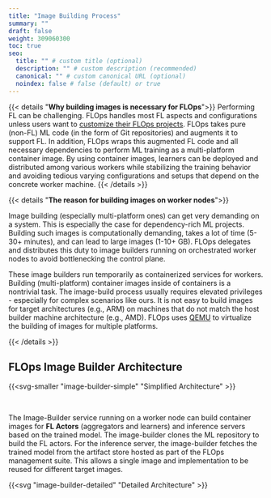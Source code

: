 ```yaml
---
title: "Image Building Process"
summary: ""
draft: false
weight: 309060300
toc: true
seo:
  title: "" # custom title (optional)
  description: "" # custom description (recommended)
  canonical: "" # custom canonical URL (optional)
  noindex: false # false (default) or true
---
```


{{< details "**Why building images is necessary for FLOps**">}}
  Performing FL can be challenging.
  FLOps handles most FL aspects and configurations unless users want to [customize their FLOps projects](/docs/manuals/flops-addon/customizations/flops-customizations-overview/).
  FLOps takes pure (non-FL) ML code (in the form of Git repositories) and augments it to support FL.
  In addition, FLOps wraps this augmented FL code and all necessary dependencies to perform ML training as a multi-platform container image.
  By using container images, learners can be deployed and distributed among various workers while stabilizing the training behavior and avoiding tedious varying configurations and setups that depend on the concrete worker machine.
{{< /details >}}

{{< details "**The reason for building images on worker nodes**">}}

  Image building (especially multi-platform ones) can get very demanding on a system.
  This is especially the case for dependency-rich ML projects.
  Building such images is computationally demanding, takes a lot of time (5-30+ minutes), and can lead to large images (1-10+ GB).
  FLOps delegates and distributes this duty to image builders running on orchestrated worker nodes to avoid bottlenecking the control plane.

  These image builders run temporarily as containerized services for workers.
  Building (multi-platform) container images inside of containers is a nontrivial task.
  The image-build process usually requires elevated privileges - especially for complex scenarios like ours.
  It is not easy to build images for target architectures (e.g., ARM) on machines that do not match the host builder machine architecture (e.g., AMD).
  FLOps uses [QEMU](https://www.qemu.org/) to virtualize the building of images for multiple platforms.

{{< /details >}}

## FLOps Image Builder Architecture

{{<svg-smaller "image-builder-simple" "Simplified Architecture" >}}

<br>

The Image-Builder service running on a worker node can build container images for **FL Actors** (aggregators and learners) and inference servers based on the trained model.
The image-builder clones the ML repository to build the FL actors.
For the inference server, the image-builder fetches the trained model from the artifact store hosted as part of the FLOps management suite.
This allows a single image and implementation to be reused for different target images.

{{<svg "image-builder-detailed" "Detailed Architecture" >}}
